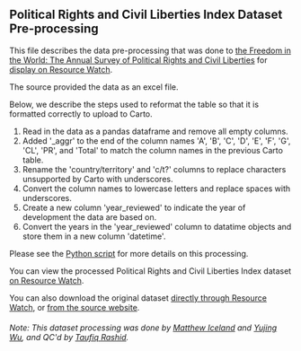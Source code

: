 ## Political Rights and Civil Liberties Index Dataset Pre-processing
This file describes the data pre-processing that was done to [the Freedom in the World: The Annual Survey of Political Rights and Civil Liberties](https://freedomhouse.org/report-types/freedom-world) for [display on Resource Watch](https://resourcewatch.org/data/explore/8eafc054-a350-43b5-af61-a64a9a7f8ffe).

The source provided the data as an excel file.

Below, we describe the steps used to reformat the table so that it is formatted correctly to upload to Carto.
1. Read in the data as a pandas dataframe and remove all empty columns.
2. Added '_aggr' to the end of the column names 'A', 'B', 'C', 'D', 'E', 'F', 'G', 'CL', 'PR', and 'Total' to match the column names in the previous Carto table.
3. Rename the 'country/territory' and 'c/t?' columns to replace characters unsupported by Carto with underscores.
4. Convert the column names to lowercase letters and replace spaces with underscores.
5. Create a new column 'year_reviewed' to indicate the year of development the data are based on.
5. Convert the years in the 'year_reviewed' column to datatime objects and store them in a new column 'datetime'.

Please see the [Python script](https://github.com/resource-watch/data-pre-processing/blob/master/soc_005_rw1_political_rights_civil_liberties_index/soc_005_rw1_political_rights_civil_liberties_index_processing.py) for more details on this processing.

You can view the processed Political Rights and Civil Liberties Index dataset [on Resource Watch](https://resourcewatch.org/data/explore/8eafc054-a350-43b5-af61-a64a9a7f8ffe).

You can also download the original dataset [directly through Resource Watch](http://wri-public-data.s3.amazonaws.com/resourcewatch/soc_005_rw1_political_rights_civil_liberties_index.zip), or [from the source website](https://freedomhouse.org/report/freedom-world/2020/leaderless-struggle-democracy).

###### Note: This dataset processing was done by [Matthew Iceland](https://github.com/miceland2) and [Yujing Wu](https://www.wri.org/profile/yujing-wu), and QC'd by [Taufiq Rashid](https://www.wri.org/profile/taufiq-rashid).
